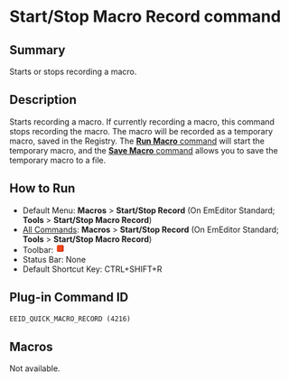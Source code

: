 # Start/Stop Macro Record command

## Summary

Starts or stops recording a macro.

## Description

Starts recording a macro. If currently
recording a macro, this command stops recording the macro. The macro will be recorded as
a temporary macro, saved in the Registry. The [**Run Macro** command](quick_macro_run) will start the temporary macro, and the
[**Save Macro** command](macro_save) allows you to save the
temporary macro to a file.

## How to Run

- Default Menu: **Macros** \> **Start/Stop Record** (On EmEditor
Standard; **Tools** \> **Start/Stop Macro Record**)
- [All Commands](../tools/all_commands): **Macros**
\> **Start/Stop Record** (On EmEditor Standard; **Tools** \> **Start/Stop Macro Record**)
- Toolbar: ![](../../images/quickmacrorecord.png)
- Status Bar: None
- Default Shortcut Key: CTRL+SHIFT+R

## Plug-in Command ID

```
EEID_QUICK_MACRO_RECORD (4216)
```

## Macros

Not available.
